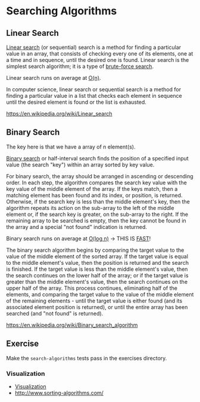 # Searching Algorithms

## Linear Search

[Linear search](https://en.wikipedia.org/wiki/Linear_search) (or sequential) search is a method for finding a particular value in an array, that consists of checking every one of its elements, one at a time and in sequence, until the desired one is found. Linear search is the simplest search algorithm; it is a type of [brute-force search](https://en.wikipedia.org/wiki/Brute-force_search).

Linear search runs on average at [O(n)](https://en.wikipedia.org/wiki/Time_complexity#Linear_time).

In computer science, linear search or sequential search is a method for finding a particular value in a list that checks each element in sequence until the desired element is found or the list is exhausted.

https://en.wikipedia.org/wiki/Linear_search

## Binary Search

The key here is that we have a array of n element(s).

[Binary search](https://en.wikipedia.org/wiki/Binary_search_algorithm) or half-interval search finds the position of a specified input value (the search "key") within an array sorted by key value.

For binary search, the array should be arranged in ascending or descending order. In each step, the algorithm compares the search key value with the key value of the middle element of the array. If the keys match, then a matching element has been found and its index, or position, is returned. Otherwise, if the search key is less than the middle element's key, then the algorithm repeats its action on the sub-array to the left of the middle element or, if the search key is greater, on the sub-array to the right. If the remaining array to be searched is empty, then the key cannot be found in the array and a special "not found" indication is returned.

Binary search runs on average at [O(log n)](https://en.wikipedia.org/wiki/Time_complexity#Logarithmic_time) -> THIS IS [FAST](http://stackoverflow.com/a/2307314/1799408)!

The binary search algorithm begins by comparing the target value to the value of the middle element of the sorted array. If the target value is equal to the middle element's value, then the position is returned and the search is finished. If the target value is less than the middle element's value, then the search continues on the lower half of the array; or if the target value is greater than the middle element's value, then the search continues on the upper half of the array. This process continues, eliminating half of the elements, and comparing the target value to the value of the middle element of the remaining elements - until the target value is either found (and its associated element position is returned), or until the entire array has been searched (and "not found" is returned).

https://en.wikipedia.org/wiki/Binary_search_algorithm

## Exercise

Make the `search-algorithms` tests pass in the exercises directory.

### Visualization

- [Visualization](https://www.cs.usfca.edu/~galles/visualization/DFS.html)
- http://www.sorting-algorithms.com/
